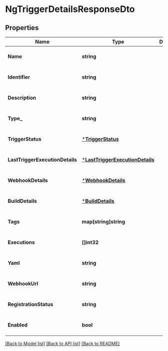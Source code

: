 # NgTriggerDetailsResponseDto

## Properties
Name | Type | Description | Notes
------------ | ------------- | ------------- | -------------
**Name** | **string** |  | [optional] [default to null]
**Identifier** | **string** |  | [optional] [default to null]
**Description** | **string** |  | [optional] [default to null]
**Type_** | **string** |  | [optional] [default to null]
**TriggerStatus** | [***TriggerStatus**](TriggerStatus.md) |  | [optional] [default to null]
**LastTriggerExecutionDetails** | [***LastTriggerExecutionDetails**](LastTriggerExecutionDetails.md) |  | [optional] [default to null]
**WebhookDetails** | [***WebhookDetails**](WebhookDetails.md) |  | [optional] [default to null]
**BuildDetails** | [***BuildDetails**](BuildDetails.md) |  | [optional] [default to null]
**Tags** | **map[string]string** |  | [optional] [default to null]
**Executions** | **[]int32** |  | [optional] [default to null]
**Yaml** | **string** |  | [optional] [default to null]
**WebhookUrl** | **string** |  | [optional] [default to null]
**RegistrationStatus** | **string** |  | [optional] [default to null]
**Enabled** | **bool** |  | [optional] [default to null]

[[Back to Model list]](../README.md#documentation-for-models) [[Back to API list]](../README.md#documentation-for-api-endpoints) [[Back to README]](../README.md)

